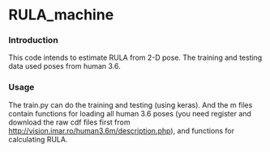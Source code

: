# RULA_machine
### Introduction
This code intends to estimate RULA from 2-D pose. The training and testing data used poses from human 3.6.
### Usage
The train.py can do the training and testing (using keras). And the m files contain functions for loading all human 3.6 poses (you need register and download the raw cdf files first from http://vision.imar.ro/human3.6m/description.php), and functions for calculating RULA.
